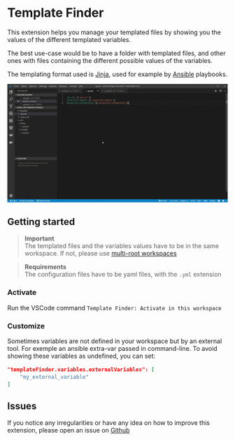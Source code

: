 # Template Finder

This extension helps you manage your templated files by showing you the values of the different templated variables.

The best use-case would be to have a folder with templated files, and other ones with files containing the different possible values of the variables.

The templating format used is [Jinja](http://jinja.pocoo.org), used for example by [Ansible](https://ansible.com) playbooks.

![example](./assets/example.gif)

## Getting started

> **Important** <br>
> The templated files and the variables values have to be in the same workspace.
> If not, please use [multi-root workspaces](https://code.visualstudio.com/docs/editor/multi-root-workspaces)

> **Requirements**<br>
> The configuration files have to be yaml files, with the `.yml` extension

### Activate

Run the VSCode command `Template Finder: Activate in this workspace`

### Customize

Sometimes variables are not defined in your workspace but by an external tool. For exemple an ansible extra-var passed in command-line. To avoid showing these variables as undefined, you can set:

```json
"templateFinder.variables.externalVariables": [
    "my_external_variable"
]
```

## Issues

If you notice any irregularities or have any idea on how to improve this extension, please open an issue on [Github](https://github.com/ArtyMaury/template-finder)
